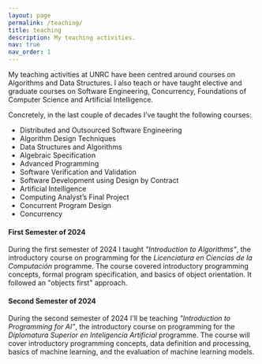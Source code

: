 ```yaml
---
layout: page
permalink: /teaching/
title: teaching
description: My teaching activities.
nav: true
nav_order: 1
---
```


My teaching activities at UNRC have been centred around courses on Algorithms and Data Structures. I also teach or have taught elective and graduate courses on Software Engineering, Concurrency, Foundations of Computer Science and Artificial Intelligence.

Concretely, in the last couple of decades I’ve taught the following courses:
* Distributed and Outsourced Software Engineering
* Algorithm Design Techniques
* Data Structures and Algorithms
* Algebraic Specification
* Advanced Programming
* Software Verification and Validation
* Software Development using Design by Contract
* Artificial Intelligence
* Computing Analyst’s Final Project
* Concurrent Program Design
* Concurrency

#### First Semester of 2024

During the first semester of 2024 I taught _"Introduction to Algorithms"_, the introductory course on programming for the _Licenciatura en Ciencias de la Computación_ programme. The course covered introductory programming concepts, formal program specification, and basics of object orientation. It followed an "objects first" approach. 

#### Second Semester of 2024 

During the second semester of 2024 I'll be teaching _"Introduction to Programming for AI"_, the introductory course on programming for the _Diplomatura Superior en Inteligencia Artificial_ programme. The course will cover introductory programming concepts, data definition and processing, basics of machine learning, and the evaluation of machine learning models. 

